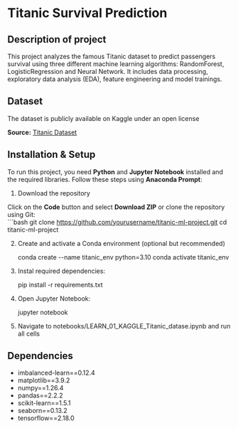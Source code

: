 # Titanic Survival Prediction
## Description of project
This project analyzes the famous Titanic dataset to predict passengers survival using three different machine learning algorithms: RandomForest, LogisticRegression and Neural Network. It includes data processing, exploratory data analysis (EDA), feature engineering and model trainings.
## Dataset 
The dataset is publicly available on Kaggle under an open license

**Source:** [Titanic Dataset](https://www.kaggle.com/datasets/yasserh/titanic-dataset)
## Installation & Setup
To run this project, you need **Python** and **Jupyter Notebook** installed and the required libraries. Follow these steps using **Anaconda Prompt**:

1. Download the repository

Click on the **Code** button and select **Download ZIP** or clone the repository using Git:  
	```bash
	git clone https://github.com/yourusername/titanic-ml-project.git
	cd titanic-ml-project

2. Create and activate a Conda environment (optional but recommended)

	conda create --name titanic_env python=3.10
	conda activate titanic_env

4. Instal required dependencies:

	pip install -r requirements.txt

5. Open Jupyter Notebook:

 	jupyter notebook
  
6. Navigate to notebooks/LEARN_01_KAGGLE_Titanic_datase.ipynb and run all cells
## Dependencies
* imbalanced-learn==0.12.4
* matplotlib==3.9.2
* numpy==1.26.4
* pandas==2.2.2
* scikit-learn==1.5.1
* seaborn==0.13.2
* tensorflow==2.18.0
